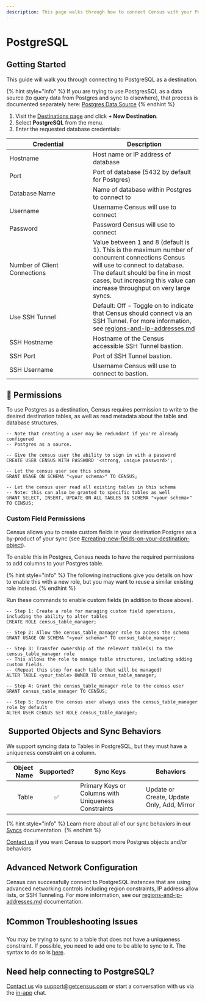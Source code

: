 ```yaml
---
description: This page walks through how to connect Census with your PostgreSQL database.
---
```


# PostgreSQL

## Getting Started

This guide will walk you through connecting to PostgreSQL as a destination.

{% hint style="info" %}
If you are trying to use PostgresSQL as a data source (to query data from Postgres and sync to elsewhere), that process is documented separately here: [Postgres Data Source](../sources/available-sources/postgres.md)
{% endhint %}

1. Visit the [Destinations page](https://app.getcensus.com/destinations) and click **+ New Destination**.
2. Select **PostgreSQL** from the menu.
3. Enter the requested database credentials:

<table><thead><tr><th width="203">Credential</th><th>Description</th></tr></thead><tbody><tr><td>Hostname</td><td>Host name or IP address of database</td></tr><tr><td>Port</td><td>Port of database (5432 by default for Postgres)</td></tr><tr><td>Database Name</td><td>Name of database within Postgres to connect to</td></tr><tr><td>Username</td><td>Username Census will use to connect</td></tr><tr><td>Password</td><td>Password Census will use to connect</td></tr><tr><td>Number of Client Connections</td><td>Value between 1 and 8 (default is 1). This is the maximum number of concurrent connections Census will use to connect to database. The default should be fine in most cases, but increasing this value can increase throughput on very large syncs.</td></tr><tr><td>Use SSH Tunnel</td><td>Default: Off - Toggle on to indicate that Census should connect via an SSH Tunnel. For more information, see <a data-mention href="../misc/security-and-privacy/regions-and-ip-addresses.md">regions-and-ip-addresses.md</a></td></tr><tr><td>SSH Hostname</td><td>Hostname of the Census accessible SSH Tunnel bastion.</td></tr><tr><td>SSH Port</td><td>Port of SSH Tunnel bastion.</td></tr><tr><td>SSH Username</td><td>Username Census will use to connect to bastion.</td></tr></tbody></table>

## 🔑 Permissions

To use Postgres as a destination, Census requires permission to write to the desired destination tables, as well as read metadata about the table and database structures.

```
-- Note that creating a user may be redundant if you're already configured
-- Postgres as a source.

-- Give the census user the ability to sign in with a password
CREATE USER CENSUS WITH PASSWORD '<strong, unique password>';

-- Let the census user see this schema
GRANT USAGE ON SCHEMA "<your schema>" TO CENSUS;

-- Let the census user read all existing tables in this schema
-- Note: this can also be granted to specific tables as well
GRANT SELECT, INSERT, UPDATE ON ALL TABLES IN SCHEMA "<your schema>" TO CENSUS;
```

### Custom Field Permissions

Census allows you to create custom fields in your destination Postgres as a by-product of your sync (see [#creating-new-fields-on-your-destination-object](../syncs/core-concept/#creating-new-fields-on-your-destination-object "mention")).&#x20;

To enable this in Postgres, Census needs to have the required permissions to add columns to your Postgres table.&#x20;

{% hint style="info" %}
The following instructions give you details on how to enable this with a new role, but you may want to reuse a similar existing role instead.
{% endhint %}

Run these commands to enable custom fields (in addition to those above).

```
-- Step 1: Create a role for managing custom field operations, including the ability to alter tables
CREATE ROLE census_table_manager;

-- Step 2: Allow the census_table_manager role to access the schema
GRANT USAGE ON SCHEMA "<your schema>" TO census_table_manager;

-- Step 3: Transfer ownership of the relevant table(s) to the census_table_manager role
-- This allows the role to manage table structures, including adding custom fields.
-- (Repeat this step for each table that will be managed)
ALTER TABLE <your_table> OWNER TO census_table_manager;

-- Step 4: Grant the census_table_manager role to the census user
GRANT census_table_manager TO CENSUS;

-- Step 5: Ensure the census user always uses the census_table_manager role by default
ALTER USER CENSUS SET ROLE census_table_manager;
```

## ️ Supported Objects and Sync Behaviors <a href="#supported-objects-and-sync-behaviors" id="supported-objects-and-sync-behaviors"></a>

We support syncing data to Tables in PostgreSQL, but they must have a uniqueness constraint on a column. ​

| **Object Name** | **Supported?** | **Sync Keys**                                       | **Behaviors**                              |
| --------------: | :------------: | --------------------------------------------------- | ------------------------------------------ |
|           Table |        ✅       | Primary Keys or Columns with Uniqueness Constraints | Update or Create, Update Only, Add, Mirror |

{% hint style="info" %}
Learn more about all of our sync behaviors in our [Syncs](../syncs/core-concept/#sync-behaviors) documentation.
{% endhint %}

[Contact us](mailto:support@getcensus.com) if you want Census to support more Postgres objects and/or behaviors

## Advanced Network Configuration

Census can successfully connect to PostgreSQL instances that are using advanced networking controls including region constraints, IP address allow lists, or SSH Tunneling. For more information, see our [regions-and-ip-addresses.md](../misc/security-and-privacy/regions-and-ip-addresses.md "mention") documentation.

## ❗️Common Troubleshooting Issues

You may be trying to sync to a table that does not have a uniqueness constraint. If possible, you need to add one to be able to sync to it. The syntax to do so is [here](https://www.postgresql.org/docs/current/ddl-alter.html#DDL-ALTER-ADDING-A-CONSTRAINT).

## Need help connecting to PostgreSQL?

[Contact us](mailto:support@getcensus.com) via support@getcensus.com or start a conversation with us via the [in-app](https://app.getcensus.com) chat.

